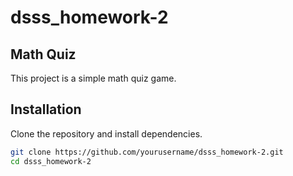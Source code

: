 # dsss_homework-2
## Math Quiz

This project is a simple math quiz game.

## Installation

Clone the repository and install dependencies.

```bash
git clone https://github.com/yourusername/dsss_homework-2.git
cd dsss_homework-2